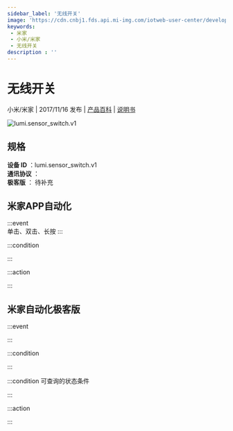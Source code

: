 ```yaml
---
sidebar_label: '无线开关'
image: 'https://cdn.cnbj1.fds.api.mi-img.com/iotweb-user-center/developer_16790475095171tjs7vR5.png?GalaxyAccessKeyId=AKVGLQWBOVIRQ3XLEW&Expires=9223372036854775807&Signature=Fzer99IX+9dclNHU4J4HXPQxe0k='
keywords: 
 - 米家
 - 小米/米家
 - 无线开关
description : ''
---
```

# 无线开关

小米/米家 | 2017/11/16 发布 | [产品百科](https://home.mi.com/webapp/content/baike/product/index.html?model=lumi.sensor_switch.v1/) | [说明书](https://home.mi.com/views/introduction.html?model=lumi.sensor_switch.v1&region=cn)

![lumi.sensor_switch.v1](https://cdn.cnbj1.fds.api.mi-img.com/iotweb-user-center/developer_16790475095171tjs7vR5.png?GalaxyAccessKeyId=AKVGLQWBOVIRQ3XLEW&Expires=9223372036854775807&Signature=Fzer99IX+9dclNHU4J4HXPQxe0k=)

## 规格  
> 
**设备 ID** ：lumi.sensor_switch.v1  
**通讯协议** ：  
**极客版**  ： 待补充 


## 米家APP自动化  

:::event  
单击、双击、长按
:::

:::condition  

:::

:::action   

:::

## 米家自动化极客版  

:::event  

:::

:::condition  

:::

:::condition 可查询的状态条件  

:::

:::action  

:::

        
